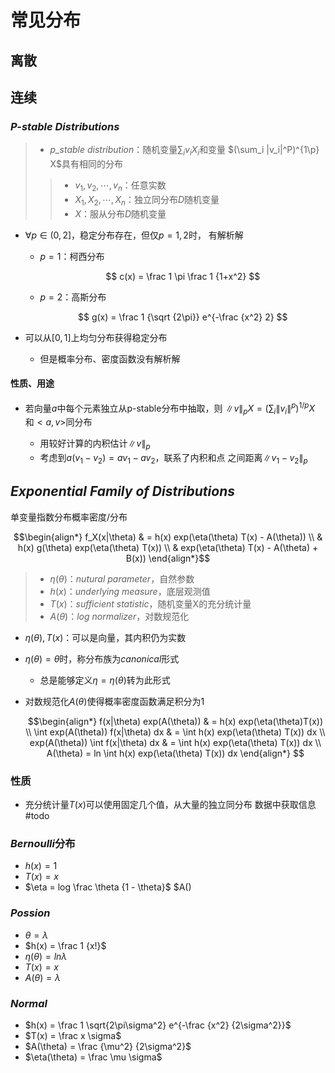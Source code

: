 #	常见分布

##	离散

##	连续

###	*P-stable Distributions*

> - *p_stable distribution*：随机变量$\sum_i v_i X_i$和变量
	$(\sum_i |v_i|^P)^{1\p} X$具有相同的分布
> > -	$v_1, v_2, \cdots, v_n$：任意实数
> > -	$X_1, X_2, \cdots, X_n$：独立同分布$D$随机变量
> > -	$X$：服从分布$D$随机变量

-	$\forall p \in (0, 2]$，稳定分布存在，但仅$p=1,2$时，
	有解析解

	-	$p=1$：柯西分布

		$$
		c(x) = \frac 1 \pi \frac 1 {1+x^2}
		$$

	-	$p=2$：高斯分布

		$$
		g(x) = \frac 1 {\sqrt {2\pi}} e^{-\frac {x^2} 2}
		$$

-	可以从$[0,1]$上均匀分布获得稳定分布
	-	但是概率分布、密度函数没有解析解

####	性质、用途

-	若向量$a$中每个元素独立从p-stable分布中抽取，则
	$\|v\|_p X = (\sum_i \|v_i\|^p)^{1/p} X$和$<a,v>$同分布

	-	用较好计算的内积估计$\|v\|_p$
	-	考虑到$a(v_1 - v_2) = av_1 - av_2$，联系了内积和点
		之间距离$\|v_1 - v_2\|_p$

##	*Exponential Family of Distributions*

单变量指数分布概率密度/分布

$$\begin{align*}
f_X(x|\theta) & = h(x) exp(\eta(\theta) T(x) - A(\theta)) \\
& h(x) g(\theta) exp(\eta(\theta) T(x)) \\
& exp(\eta(\theta) T(x) - A(\theta) + B(x))
\end{align*}$$

> - $\eta(\theta)$：*nutural parameter*，自然参数
> - $h(x)$：*underlying measure*，底层观测值
> - $T(x)$：*sufficient statistic*，随机变量X的充分统计量
> - $A(\theta)$：*log normalizer*，对数规范化

-	$\eta(\theta), T(x)$：可以是向量，其内积仍为实数

-	$\eta(\theta) = \theta$时，称分布族为*canonical*形式
	-	总是能够定义$\eta = \eta(\theta)$转为此形式

-	对数规范化$A(\theta)$使得概率密度函数满足积分为1

	$$\begin{align*}
	f(x|\theta) exp(A(\theta)) & = h(x)
		exp(\eta(\theta)T(x)) \\
	\int exp(A(\theta)) f(x|\theta) dx & =
		\int h(x) exp(\eta(\theta) T(x)) dx \\
	exp(A(\theta)) \int f(x|\theta) dx & =
		\int h(x) exp(\eta(\theta) T(x)) dx \\
	A(\theta) = ln \int h(x) exp(\eta(\theta) T(x)) dx
	\end{align*}
	$$

###	性质

-	充分统计量$T(x)$可以使用固定几个值，从大量的独立同分布
	数据中获取信息
#todo

###	*Bernoulli*分布

-	$h(x) = 1$
-	$T(x) = x$
-	$\eta = log \frac \theta {1 - \theta}$
	$A()

###	*Possion*

-	$\theta = \lambda$
-	$h(x) = \frac 1 {x!}$
-	$\eta(\theta) = ln\lambda$
-	$T(x) = x$
-	$A(\theta) = \lambda$

###	*Normal*

-	$h(x) = \frac 1 \sqrt{2\pi\sigma^2} e^{-\frac {x^2} {2\sigma^2}}$
-	$T(x) = \frac x \sigma$
-	$A(\theta) = \frac {\mu^2} {2\sigma^2}$
-	$\eta(\theta) = \frac \mu \sigma$







